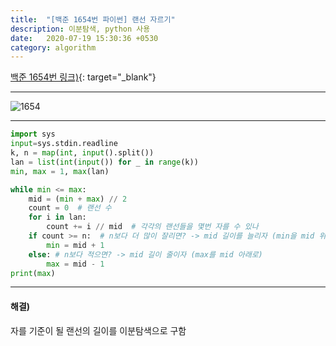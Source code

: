 ```yaml
---
title:  "[백준 1654번 파이썬] 랜선 자르기"
description: 이분탐색, python 사용
date:   2020-07-19 15:30:36 +0530
category: algorithm
---
```


[백준 1654번 링크)](https://www.acmicpc.net/problem/1654){: target="_blank"}  
***  
![1654](https://user-images.githubusercontent.com/26339800/87868824-00641f00-c9d5-11ea-82d4-0fefeb2c3cc7.JPG)


***  
```python    
import sys
input=sys.stdin.readline
k, n = map(int, input().split())
lan = list(int(input()) for _ in range(k))
min, max = 1, max(lan)  

while min <= max:  
    mid = (min + max) // 2  
    count = 0  # 랜선 수
    for i in lan:
        count += i // mid  # 각각의 랜선들을 몇번 자를 수 있나
    if count >= n:  # n보다 더 많이 잘리면? -> mid 길이를 늘리자 (min을 mid 위로)
        min = mid + 1
    else: # n보다 적으면? -> mid 길이 줄이자 (max를 mid 아래로)
        max = mid - 1
print(max)  
```  
***  

#### 해결)  
자를 기준이 될 랜선의 길이를 이분탐색으로 구함

